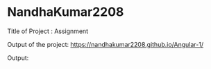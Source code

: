 # NandhaKumar2208

Title of Project : Assignment


Output of the project: https://nandhakumar2208.github.io/Angular-1/

Output:
